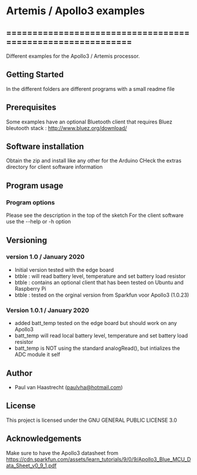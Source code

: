 # Artemis / Apollo3 examples

## ===========================================================

Different examples for the Apollo3 / Artemis processor.

## Getting Started
In the different folders are different programs with a small readme file

## Prerequisites
Some examples have an optional Bluetooth client that requires
Bluez bleutooth stack : http://www.bluez.org/download/

## Software installation
Obtain the zip and install like any other for the Arduino
CHeck the extras directory for client software information

## Program usage
### Program options
Please see the description in the top of the sketch
For the client software use the --help or -h option

## Versioning

### version 1.0 / January 2020
 * Initial version tested with the edge board
 * btble : will read battery level, temperature and set battery load resistor
 * btble : contains an optional client that has been tested on Ubuntu and Raspberry Pi
 * btble : tested on the orginal version from Sparkfun voor Apollo3 (1.0.23)

### Version 1.0.1 / January 2020
 * added batt_temp tested on the edge board but should work on any Apollo3
 * batt_temp will read local battery level, temperature and set battery load resistor
 * batt_temp is NOT using the standard analogRead(), but intializes the ADC module it self

## Author
 * Paul van Haastrecht (paulvha@hotmail.com)

## License
This project is licensed under the GNU GENERAL PUBLIC LICENSE 3.0

## Acknowledgements
Make sure to have the Apollo3 datasheet from https://cdn.sparkfun.com/assets/learn_tutorials/9/0/9/Apollo3_Blue_MCU_Data_Sheet_v0_9_1.pdf
